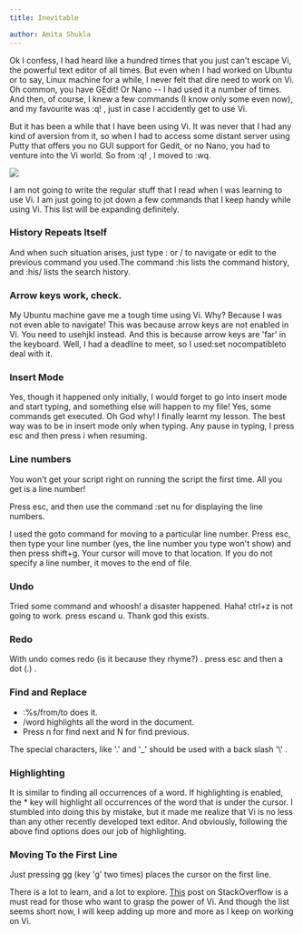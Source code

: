 ```yaml
---
title: Inevitable

author: Amita Shukla
---
```



Ok I confess, I had heard like a hundred times that you just can't escape Vi, the powerful text editor of all times. But even when I had worked on Ubuntu or to say, Linux machine for a while, I never felt that dire need to work on Vi. Oh common, you have GEdit! Or Nano -- I had used it a number of times. And then, of course, I knew a few commands (I know only some even now), and my favourite was :q! , just in case I accidently get to use Vi. 


 


But it has been a while that I have been using Vi. It was never that I had any kind of aversion from it, so when I had to access some distant server using Putty that offers you no GUI support for Gedit, or no Nano, you had to venture into the Vi world. So from :q! , I moved to :wq.

 


[![](https://4.bp.blogspot.com/-cWAxqJoloiQ/WEVdc8SltnI/AAAAAAAAFO8/pSg4D4VbhuY_LpUrkU6CYisI6Iprol4pACEw/s1600/main-qimg-f157a9584f79e958652338eae9a28fc9.png)](https://4.bp.blogspot.com/-cWAxqJoloiQ/WEVdc8SltnI/AAAAAAAAFO8/pSg4D4VbhuY_LpUrkU6CYisI6Iprol4pACEw/s1600/main-qimg-f157a9584f79e958652338eae9a28fc9.png)

 


 


I am not going to write the regular stuff that I read when I was learning to use Vi. I am just going to jot down a few commands that I keep handy while using Vi. This list will be expanding definitely.

 


### History Repeats Itself

And when such situation arises, just type : or / to navigate or edit to the previous command you used.The command :his lists the command history, and :his/ lists the search history.

### Arrow keys work, check.

My Ubuntu machine gave me a tough time using Vi. Why? Because I was not even able to navigate! This was because arrow keys are not enabled in Vi. You need to usehjkl instead. And this is because arrow keys are 'far' in the keyboard. Well, I had a deadline to meet, so I used:set nocompatibleto deal with it.

 


### Insert Mode

Yes, though it happened only initially, I would forget to go into insert mode and start typing, and something else will happen to my file! Yes, some commands get executed. Oh God why! I finally learnt my lesson. The best way was to be in insert mode only when typing. Any pause in typing, I press esc and then press i when resuming.

 


### Line numbers

You won't get your script right on running the script the first time. All you get is a line number!

Press esc, and then use the command :set nu for displaying the line numbers.

I used the goto command for moving to a particular line number. Press esc, then type your line number (yes, the line number you type won't show) and then press shift+g. Your cursor will move to that location. If you do not specify a line number, it moves to the end of file.

 


### Undo

Tried some command and whoosh! a disaster happened. Haha! ctrl+z is not going to work. press escand u. Thank god this exists.

 


### Redo

With undo comes redo (is it because they rhyme?) . press esc and then a dot (.) .

 


### Find and Replace

 


- :%s/from/to does it.
- /word highlights all the word in the document.
- Press n for find next and N for find previous.

The special characters, like '.' and '\_' should be used with a back slash '\\' .

 


### Highlighting

It is similar to finding all occurrences of a word. If highlighting is enabled, the \* key will highlight all occurrences of the word that is under the cursor. I stumbled into doing this by mistake, but it made me realize that Vi is no less than any other recently developed text editor. 
And obviously, following the above find options does our job of highlighting. 
 


### Moving To the First Line

Just pressing gg (key 'g' two times) places the cursor on the first line.

 


There is a lot to learn, and a lot to explore. [This](http://stackoverflow.com/questions/1218390/what-is-your-most-productive-shortcut-with-vim/1220118#1220118) post on StackOverflow is a must read for those who want to grasp the power of Vi. And though the list seems short now, I will keep adding up more and more as I keep on working on Vi.

 


 


 


